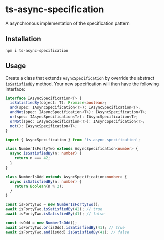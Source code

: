 # ts-async-specification

A asynchronous implementation of the specification pattern

## Installation

`npm i ts-async-specification`

## Usage

Create a class that extends `AsyncSpecification` by override the abstract `isSatisfiedBy` method. Your new specification will then have the following interface:

```typescript
interface IAsyncSpecification<T> {
  isSatisfiedBy(object: T): Promise<boolean>;
  and(spec: IAsyncSpecification<T>): IAsyncSpecification<T>;
  andNot(spec: IAsyncSpecification<T>): IAsyncSpecification<T>;
  or(spec: IAsyncSpecification<T>): IAsyncSpecification<T>;
  orNot(spec: IAsyncSpecification<T>): IAsyncSpecification<T>;
  not(): IAsyncSpecification<T>;
}
```

```typescript
import { AsyncSpecification } from 'ts-async-specification';

class NumberIsFortyTwo extends AsyncSpecification<number> {
  async isSatisfiedBy(n: number) {
    return n === 42;
  }
}

class NumberIsOdd extends AsyncSpecification<number> {
  async isSatisfiedBy(n: number) {
    return Boolean(n % 2);
  }
}

const isFortyTwo = new NumberIsFortyTwo();
await isFortyTwo.isSatisfiedBy(42); // true
await isFortyTwo.isSatisfiedBy(41); // false

const isOdd = new NumberIsOdd();
await isFortyTwo.or(isOdd).isSatisfiedBy(41); // true
await isFortyTwo.and(isOdd).isSatisfiedBy(41); // false
```
